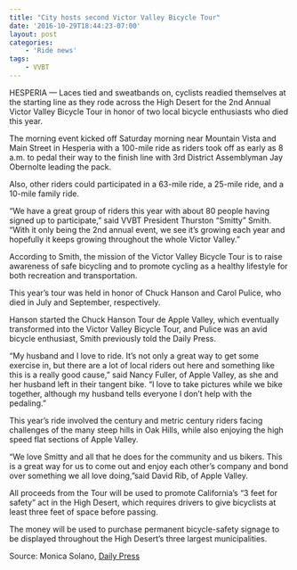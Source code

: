 ```yaml
---
title: "City hosts second Victor Valley Bicycle Tour"
date: '2016-10-29T18:44:23-07:00'
layout: post
categories:
    - 'Ride news'
tags:
    - VVBT
---
```


HESPERIA — Laces tied and sweatbands on, cyclists readied themselves at the starting line as they rode across the High Desert for the 2nd Annual Victor Valley Bicycle Tour in honor of two local bicycle enthusiasts who died this year.

The morning event kicked off Saturday morning near Mountain Vista and Main Street in Hesperia with a 100-mile ride as riders took off as early as 8 a.m. to pedal their way to the finish line with 3rd District Assemblyman Jay Obernolte leading the pack.

Also, other riders could participated in a 63-mile ride, a 25-mile ride, and a 10-mile family ride.

“We have a great group of riders this year with about 80 people having signed up to participate,” said VVBT President Thurston “Smitty” Smith. “With it only being the 2nd annual event, we see it’s growing each year and hopefully it keeps growing throughout the whole Victor Valley.”

According to Smith, the mission of the Victor Valley Bicycle Tour is to raise awareness of safe bicycling and to promote cycling as a healthy lifestyle for both recreation and transportation.

This year’s tour was held in honor of Chuck Hanson and Carol Pulice, who died in July and September, respectively.

Hanson started the Chuck Hanson Tour de Apple Valley, which eventually transformed into the Victor Valley Bicycle Tour, and Pulice was an avid bicycle enthusiast, Smith previously told the Daily Press.

“My husband and I love to ride. It’s not only a great way to get some exercise in, but there are a lot of local riders out here and something like this is a really good cause,” said Nancy Fuller, of Apple Valley, as she and her husband left in their tangent bike. “I love to take pictures while we bike together, although my husband tells everyone I don’t help with the pedaling.”

This year’s ride involved the century and metric century riders facing challenges of the many steep hills in Oak Hills, while also enjoying the high speed flat sections of Apple Valley.

“We love Smitty and all that he does for the community and us bikers. This is a great way for us to come out and enjoy each other’s company and bond over something we all love doing,”said David Rib, of Apple Valley.

All proceeds from the Tour will be used to promote California’s “3 feet for safety” act in the High Desert, which requires drivers to give bicyclists at least three feet of space before passing.

The money will be used to purchase permanent bicycle-safety signage to be displayed throughout the High Desert’s three largest municipalities.

Source: Monica Solano, [Daily Press](http://www.vvdailypress.com/news/20161029/city-hosts-second-victor-valley-bicycle-tour)